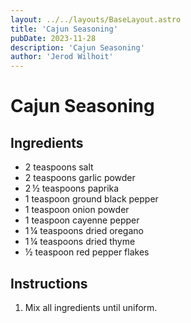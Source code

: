 ```yaml
---
layout: ../../layouts/BaseLayout.astro
title: 'Cajun Seasoning'
pubDate: 2023-11-28
description: 'Cajun Seasoning'
author: 'Jerod Wilhoit'
---
```

# Cajun Seasoning

## Ingredients

* 2 teaspoons salt
* 2 teaspoons garlic powder
* 2 ½ teaspoons paprika
* 1 teaspoon ground black pepper
* 1 teaspoon onion powder
* 1 teaspoon cayenne pepper
* 1 ¼ teaspoons dried oregano
* 1 ¼ teaspoons dried thyme
* ½ teaspoon red pepper flakes

## Instructions

1. Mix all ingredients until uniform.